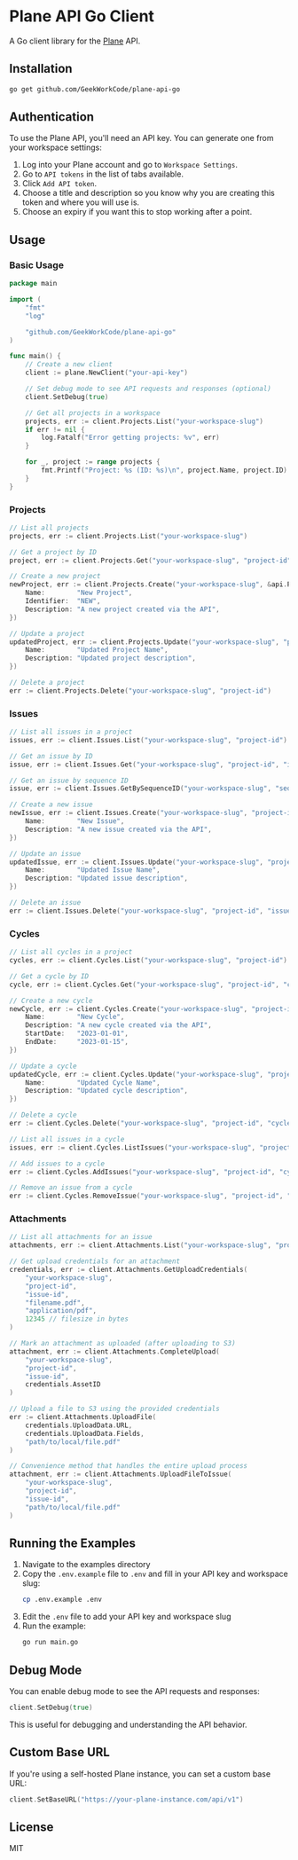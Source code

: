 # Plane API Go Client

A Go client library for the [Plane](https://plane.so) API.

## Installation

```bash
go get github.com/GeekWorkCode/plane-api-go
```

## Authentication

To use the Plane API, you'll need an API key. You can generate one from your workspace settings:

1. Log into your Plane account and go to `Workspace Settings`.
2. Go to `API tokens` in the list of tabs available.
3. Click `Add API token`.
4. Choose a title and description so you know why you are creating this token and where you will use is.
5. Choose an expiry if you want this to stop working after a point.

## Usage

### Basic Usage

```go
package main

import (
    "fmt"
    "log"

    "github.com/GeekWorkCode/plane-api-go"
)

func main() {
    // Create a new client
    client := plane.NewClient("your-api-key")

    // Set debug mode to see API requests and responses (optional)
    client.SetDebug(true)

    // Get all projects in a workspace
    projects, err := client.Projects.List("your-workspace-slug")
    if err != nil {
        log.Fatalf("Error getting projects: %v", err)
    }

    for _, project := range projects {
        fmt.Printf("Project: %s (ID: %s)\n", project.Name, project.ID)
    }
}
```

### Projects

```go
// List all projects
projects, err := client.Projects.List("your-workspace-slug")

// Get a project by ID
project, err := client.Projects.Get("your-workspace-slug", "project-id")

// Create a new project
newProject, err := client.Projects.Create("your-workspace-slug", &api.ProjectCreateRequest{
    Name:        "New Project",
    Identifier:  "NEW",
    Description: "A new project created via the API",
})

// Update a project
updatedProject, err := client.Projects.Update("your-workspace-slug", "project-id", &api.ProjectUpdateRequest{
    Name:        "Updated Project Name",
    Description: "Updated project description",
})

// Delete a project
err := client.Projects.Delete("your-workspace-slug", "project-id")
```

### Issues

```go
// List all issues in a project
issues, err := client.Issues.List("your-workspace-slug", "project-id")

// Get an issue by ID
issue, err := client.Issues.Get("your-workspace-slug", "project-id", "issue-id")

// Get an issue by sequence ID
issue, err := client.Issues.GetBySequenceID("your-workspace-slug", "sequence-id")

// Create a new issue
newIssue, err := client.Issues.Create("your-workspace-slug", "project-id", &api.IssueCreateRequest{
    Name:        "New Issue",
    Description: "A new issue created via the API",
})

// Update an issue
updatedIssue, err := client.Issues.Update("your-workspace-slug", "project-id", "issue-id", &api.IssueUpdateRequest{
    Name:        "Updated Issue Name",
    Description: "Updated issue description",
})

// Delete an issue
err := client.Issues.Delete("your-workspace-slug", "project-id", "issue-id")
```

### Cycles

```go
// List all cycles in a project
cycles, err := client.Cycles.List("your-workspace-slug", "project-id")

// Get a cycle by ID
cycle, err := client.Cycles.Get("your-workspace-slug", "project-id", "cycle-id")

// Create a new cycle
newCycle, err := client.Cycles.Create("your-workspace-slug", "project-id", &api.CycleCreateRequest{
    Name:        "New Cycle",
    Description: "A new cycle created via the API",
    StartDate:   "2023-01-01",
    EndDate:     "2023-01-15",
})

// Update a cycle
updatedCycle, err := client.Cycles.Update("your-workspace-slug", "project-id", "cycle-id", &api.CycleUpdateRequest{
    Name:        "Updated Cycle Name",
    Description: "Updated cycle description",
})

// Delete a cycle
err := client.Cycles.Delete("your-workspace-slug", "project-id", "cycle-id")

// List all issues in a cycle
issues, err := client.Cycles.ListIssues("your-workspace-slug", "project-id", "cycle-id")

// Add issues to a cycle
err := client.Cycles.AddIssues("your-workspace-slug", "project-id", "cycle-id", []string{"issue-id-1", "issue-id-2"})

// Remove an issue from a cycle
err := client.Cycles.RemoveIssue("your-workspace-slug", "project-id", "cycle-id", "issue-id")
```

### Attachments

```go
// List all attachments for an issue
attachments, err := client.Attachments.List("your-workspace-slug", "project-id", "issue-id")

// Get upload credentials for an attachment
credentials, err := client.Attachments.GetUploadCredentials(
    "your-workspace-slug", 
    "project-id", 
    "issue-id", 
    "filename.pdf", 
    "application/pdf", 
    12345 // filesize in bytes
)

// Mark an attachment as uploaded (after uploading to S3)
attachment, err := client.Attachments.CompleteUpload(
    "your-workspace-slug", 
    "project-id", 
    "issue-id", 
    credentials.AssetID
)

// Upload a file to S3 using the provided credentials
err := client.Attachments.UploadFile(
    credentials.UploadData.URL,
    credentials.UploadData.Fields,
    "path/to/local/file.pdf"
)

// Convenience method that handles the entire upload process
attachment, err := client.Attachments.UploadFileToIssue(
    "your-workspace-slug", 
    "project-id", 
    "issue-id", 
    "path/to/local/file.pdf"
)
```

## Running the Examples

1. Navigate to the examples directory
2. Copy the `.env.example` file to `.env` and fill in your API key and workspace slug:
   ```bash
   cp .env.example .env
   ```
3. Edit the `.env` file to add your API key and workspace slug
4. Run the example:
   ```bash
   go run main.go
   ```

## Debug Mode

You can enable debug mode to see the API requests and responses:

```go
client.SetDebug(true)
```

This is useful for debugging and understanding the API behavior.

## Custom Base URL

If you're using a self-hosted Plane instance, you can set a custom base URL:

```go
client.SetBaseURL("https://your-plane-instance.com/api/v1")
```

## License

MIT 